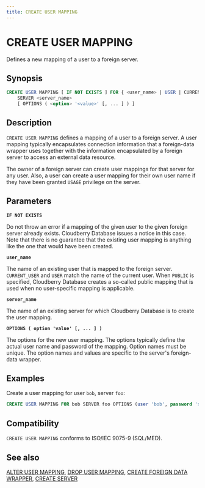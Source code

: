 ```yaml
---
title: CREATE USER MAPPING
---
```


# CREATE USER MAPPING

Defines a new mapping of a user to a foreign server.

## Synopsis

```sql
CREATE USER MAPPING [ IF NOT EXISTS ] FOR { <user_name> | USER | CURRENT_USER | PUBLIC }
    SERVER <server_name>
    [ OPTIONS ( <option> '<value>' [, ... ] ) ]
```

## Description

`CREATE USER MAPPING` defines a mapping of a user to a foreign server. A user mapping typically encapsulates connection information that a foreign-data wrapper uses together with the information encapsulated by a foreign server to access an external data resource.

The owner of a foreign server can create user mappings for that server for any user. Also, a user can create a user mapping for their own user name if they have been granted `USAGE` privilege on the server.

## Parameters

**`IF NOT EXISTS`**

Do not throw an error if a mapping of the given user to the given foreign server already exists. Cloudberry Database issues a notice in this case. Note that there is no guarantee that the existing user mapping is anything like the one that would have been created.

**`user_name`**

The name of an existing user that is mapped to the foreign server. `CURRENT_USER` and `USER` match the name of the current user. When `PUBLIC` is specified, Cloudberry Database creates a so-called public mapping that is used when no user-specific mapping is applicable.

**`server_name`**

The name of an existing server for which Cloudberry Database is to create the user mapping.

**`OPTIONS ( option 'value' [, ... ] )`**

The options for the new user mapping. The options typically define the actual user name and password of the mapping. Option names must be unique. The option names and values are specific to the server's foreign-data wrapper.

## Examples

Create a user mapping for user `bob`, server `foo`:

```sql
CREATE USER MAPPING FOR bob SERVER foo OPTIONS (user 'bob', password 'secret');
```

## Compatibility

`CREATE USER MAPPING` conforms to ISO/IEC 9075-9 (SQL/MED).

## See also

[ALTER USER MAPPING](/i18n/zh/docusaurus-plugin-content-docs/current/sql-stmts/sql-stmt-alter-user-mapping.md), [DROP USER MAPPING](/i18n/zh/docusaurus-plugin-content-docs/current/sql-stmts/sql-stmt-drop-user-mapping.md), [CREATE FOREIGN DATA WRAPPER](/i18n/zh/docusaurus-plugin-content-docs/current/sql-stmts/sql-stmt-create-foreign-data-wrapper.md), [CREATE SERVER](/i18n/zh/docusaurus-plugin-content-docs/current/sql-stmts/sql-stmt-create-server.md)
